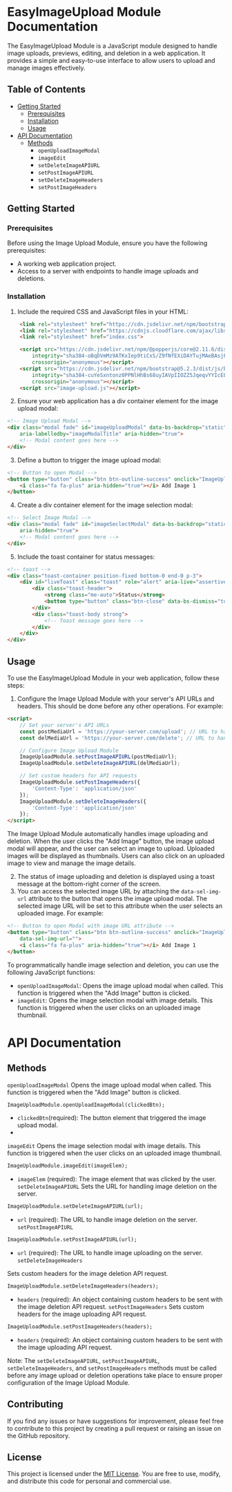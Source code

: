 # EasyImageUpload Module Documentation

The EasyImageUpload Module is a JavaScript module designed to handle image uploads, previews, editing, and deletion in a web application. It provides a simple and easy-to-use interface to allow users to upload and manage images effectively.


## Table of Contents
- [Getting Started](#getting-started)
  - [Prerequisites](#prerequisites)
  - [Installation](#installation)
  - [Usage](#usage)
- [API Documentation](#api-documentation)
  - [Methods](#methods)
    - `openUploadImageModal`
    - `imageEdit`
    - `setDeleteImageAPIURL`
    - `setPostImageAPIURL`
    - `setDeleteImageHeaders`
    - `setPostImageHeaders`

## Getting Started 

### Prerequisites

Before using the Image Upload Module, ensure you have the following prerequisites:

- A working web application project.
- Access to a server with endpoints to handle image uploads and deletions.

### Installation

1. Include the required CSS and JavaScript files in your HTML:

```html
    <link rel="stylesheet" href="https://cdn.jsdelivr.net/npm/bootstrap@5.2.3/dist/css/bootstrap.min.css">
    <link rel="stylesheet" href="https://cdnjs.cloudflare.com/ajax/libs/font-awesome/4.7.0/css/font-awesome.min.css">
    <link rel="stylesheet" href="index.css">

    <script src="https://cdn.jsdelivr.net/npm/@popperjs/core@2.11.6/dist/umd/popper.min.js"
        integrity="sha384-oBqDVmMz9ATKxIep9tiCxS/Z9fNfEXiDAYTujMAeBAsjFuCZSmKbSSUnQlmh/jp3"
        crossorigin="anonymous"></script>
    <script src="https://cdn.jsdelivr.net/npm/bootstrap@5.2.3/dist/js/bootstrap.min.js"
        integrity="sha384-cuYeSxntonz0PPNlHhBs68uyIAVpIIOZZ5JqeqvYYIcEL727kskC66kF92t6Xl2V"
        crossorigin="anonymous"></script>
    <script src="image-upload.js"></script>
```

2. Ensure your web application has a div container element for the image upload modal:

```html
<!-- Image Upload Modal -->
<div class="modal fade" id="imageUploadModal" data-bs-backdrop="static" data-bs-keyboard="false" tabindex="-1"
    aria-labelledby="imageModalTitle" aria-hidden="true">
    <!-- Modal content goes here -->
</div>

```

3. Define a button to trigger the image upload modal:

```html
<!-- Button to open Modal -->
<button type="button" class="btn btn-outline-success" onclick="ImageUploadModule.openUploadImageModal(this)">
    <i class="fa fa-plus" aria-hidden="true"></i> Add Image 1
</button>
```
4. Create a div container element for the image selection modal:
```html
<!-- Select Image Modal -->
<div class="modal fade" id="imageSeclectModal" data-bs-backdrop="static" data-bs-keyboard="false" tabindex="-1"
    aria-hidden="true">
    <!-- Modal content goes here -->
</div>

```

5. Include the toast container for status messages:

```html
<!-- toast -->
<div class="toast-container position-fixed bottom-0 end-0 p-3">
    <div id="liveToast" class="toast" role="alert" aria-live="assertive" aria-atomic="true">
        <div class="toast-header">
            <strong class="me-auto">Status</strong>
            <button type="button" class="btn-close" data-bs-dismiss="toast" aria-label="Close"></button>
        </div>
        <div class="toast-body strong">
            <!-- Toast message goes here -->
        </div>
    </div>
</div>
```

## Usage
To use the EasyImageUpload Module in your web application, follow these steps:

1. Configure the Image Upload Module with your server's API URLs and headers. This should be done before any other operations. For example:
```html
<script>
    // Set your server's API URLs
    const postMediaUrl = 'https://your-server.com/upload'; // URL to handle image upload
    const delMediaUrl = 'https://your-server.com/delete'; // URL to handle image deletion

    // Configure Image Upload Module
    ImageUploadModule.setPostImageAPIURL(postMediaUrl);
    ImageUploadModule.setDeleteImageAPIURL(delMediaUrl);

    // Set custom headers for API requests
    ImageUploadModule.setPostImageHeaders({
        'Content-Type': 'application/json'
    });
    ImageUploadModule.setDeleteImageHeaders({
        'Content-Type': 'application/json'
    });
</script>

```
The Image Upload Module automatically handles image uploading and deletion. When the user clicks the "Add Image" button, the image upload modal will appear, and the user can select an image to upload. Uploaded images will be displayed as thumbnails. Users can also click on an uploaded image to view and manage the image details.

2. The status of image uploading and deletion is displayed using a toast message at the bottom-right corner of the screen.
3. You can access the selected image URL by attaching the `data-sel-img-url` attribute to the button that opens the image upload modal. The selected image URL will be set to this attribute when the user selects an uploaded image. For example:
```html
<!-- Button to open Modal with image URL attribute -->
<button type="button" class="btn btn-outline-success" onclick="ImageUploadModule.openUploadImageModal(this)"
    data-sel-img-url="">
    <i class="fa fa-plus" aria-hidden="true"></i> Add Image 1
</button>
```
To programmatically handle image selection and deletion, you can use the following JavaScript functions:
- `openUploadImageModal`: Opens the image upload modal when called. This function is triggered when the "Add Image" button is clicked.
- `imageEdit`: Opens the image selection modal with image details. This function is triggered when the user clicks on an uploaded image thumbnail.

# API Documentation
## Methods
`openUploadImageModal`
Opens the image upload modal when called. This function is triggered when the "Add Image" button is clicked.
```html
ImageUploadModule.openUploadImageModal(clickedBtn);
```
- `clickedBtn`(required): The button element that triggered the image upload modal.
- 
`imageEdit`
Opens the image selection modal with image details. This function is triggered when the user clicks on an uploaded image thumbnail.

```html
ImageUploadModule.imageEdit(imageElem);
```
- `imageElem` (required): The image element that was clicked by the user.
  `setDeleteImageAPIURL`
  Sets the URL for handling image deletion on the server.
```html
ImageUploadModule.setDeleteImageAPIURL(url);
```
- `url` (required): The URL to handle image deletion on the server.
  `setPostImageAPIURL`
```html
ImageUploadModule.setPostImageAPIURL(url);
```
- `url` (required): The URL to handle image uploading on the server.
`setDeleteImageHeaders`

Sets custom headers for the image deletion API request.

```html
ImageUploadModule.setDeleteImageHeaders(headers);
```
- `headers` (required): An object containing custom headers to be sent with the image deletion API request.
  `setPostImageHeaders`
  Sets custom headers for the image uploading API request.

```html
ImageUploadModule.setPostImageHeaders(headers);
```
- `headers` (required): An object containing custom headers to be sent with the image uploading API request.

Note: The `setDeleteImageAPIURL`, `setPostImageAPIURL`, `setDeleteImageHeaders`, and `setPostImageHeaders` methods must be called before any image upload or deletion operations take place to ensure proper configuration of the Image Upload Module.

## Contributing
If you find any issues or have suggestions for improvement, please feel free to contribute to this project by creating a pull request or raising an issue on the GitHub repository.

## License
This project is licensed under the [MIT License](LICENSE). You are free to use, modify, and distribute this code for personal and commercial use.


















  






